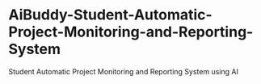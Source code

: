# AiBuddy-Student-Automatic-Project-Monitoring-and-Reporting-System
Student Automatic Project Monitoring and Reporting System using AI
